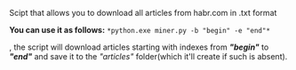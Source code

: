 Scipt that allows you to download all articles from habr.com in .txt format

**You can use it as follows:**
   `*python.exe miner.py -b "begin" -e "end"*`
  
, the script will download articles starting with indexes from ***"begin"*** to ***"end"*** and save it to the *"articles"* folder(which it'll create if such is absent).
